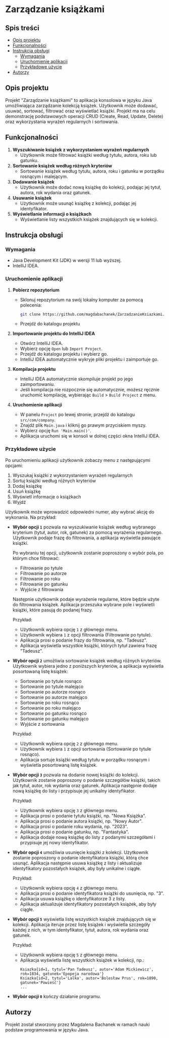 ﻿# Zarządzanie książkami

## Spis treści

- [Opis projektu](#opis-projektu)
- [Funkcjonalności](#funkcjonalności)
- [Instrukcja obsługi](#instrukcja-obsługi)
  - [Wymagania](#wymagania)
  - [Uruchomienie aplikacji](#uruchomienie-aplikacji)
  - [Przykładowe użycie](#przykładowe-użycie)
- [Autorzy](#autorzy)

## Opis projektu

Projekt "Zarządzanie książkami" to aplikacja konsolowa w języku Java umożliwiająca zarządzanie kolekcją książek. Użytkownik może dodawać, usuwać, sortować, filtrować oraz wyświetlać książki. Projekt ma na celu demonstrację podstawowych operacji CRUD (Create, Read, Update, Delete) oraz wykorzystania wyrażeń regularnych i sortowania.

## Funkcjonalności

1. **Wyszukiwanie książek z wykorzystaniem wyrażeń regularnych**
   - Użytkownik może filtrować książki według tytułu, autora, roku lub gatunku.
2. **Sortowanie książek według różnych kryteriów**
   - Sortowanie książek według tytułu, autora, roku i gatunku w porządku rosnącym i malejącym.
3. **Dodawanie książek**
   - Użytkownik może dodać nową książkę do kolekcji, podając jej tytuł, autora, rok wydania oraz gatunek.
4. **Usuwanie książek**
   - Użytkownik może usunąć książkę z kolekcji, podając jej identyfikator.
5. **Wyświetlanie informacji o książkach**
   - Wyświetlanie listy wszystkich książek znajdujących się w kolekcji.

## Instrukcja obsługi

### Wymagania

- Java Development Kit (JDK) w wersji 11 lub wyższej.
- IntelliJ IDEA.

### Uruchomienie aplikacji

1. **Pobierz repozytorium**

   - Sklonuj repozytorium na swój lokalny komputer za pomocą polecenia:
     ```sh
     git clone https://github.com/magdabachanek/ZarzadzanieKsiazkami.git
     ```
   - Przejdź do katalogu projektu

2. **Importowanie projektu do IntelliJ IDEA**

   - Otwórz IntelliJ IDEA.
   - Wybierz opcję `Open` lub `Import Project`.
   - Przejdź do katalogu projektu i wybierz go.
   - IntelliJ IDEA automatycznie wykryje pliki projektu i zaimportuje go.

3. **Kompilacja projektu**

   - IntelliJ IDEA automatycznie skompiluje projekt po jego zaimportowaniu.
   - Jeśli kompilacja nie rozpocznie się automatycznie, możesz ręcznie uruchomić kompilację, wybierając `Build` > `Build Project` z menu.

4. **Uruchomienie aplikacji**
   - W panelu `Project` po lewej stronie, przejdź do katalogu `src/com/company`.
   - Znajdź plik `Main.java` i kliknij go prawym przyciskiem myszy.
   - Wybierz opcję `Run 'Main.main()'`.
   - Aplikacja uruchomi się w konsoli w dolnej części okna IntelliJ IDEA.

### Przykładowe użycie

Po uruchomieniu aplikacji użytkownik zobaczy menu z następującymi opcjami:

1. Wyszukaj książki z wykorzystaniem wyrażeń regularnych
2. Sortuj książki według różnych kryteriów
3. Dodaj książkę
4. Usuń książkę
5. Wyświetl informacje o książkach
6. Wyjdź

Użytkownik może wprowadzić odpowiedni numer, aby wybrać akcję do wykonania. Na przykład:

- **Wybór opcji `1`** pozwala na wyszukiwanie książek według wybranego kryterium (tytuł, autor, rok, gatunek) za pomocą wyrażenia regularnego. Użytkownik podaje frazę do filtrowania, a aplikacja wyświetla pasujące książki.

  Po wybraniu tej opcji, użytkownik zostanie poproszony o wybór pola, po którym chce filtrować:

  - Filtrowanie po tytule
  - Filtrowanie po autorze
  - Filtrowanie po roku
  - Filtrowanie po gatunku
  - Wyjście z filtrowania

  Następnie użytkownik podaje wyrażenie regularne, które będzie użyte do filtrowania książek. Aplikacja przeszuka wybrane pole i wyświetli książki, które pasują do podanej frazy.

  Przykład:

  - Użytkownik wybiera opcję `1` z głównego menu.
  - Użytkownik wybiera `1` z opcji filtrowania (Filtrowanie po tytule).
  - Aplikacja prosi o podanie frazy do filtrowania, np. "Tadeusz".
  - Aplikacja wyświetla wszystkie książki, których tytuł zawiera frazę "Tadeusz".

- **Wybór opcji `2`** umożliwia sortowanie książek według różnych kryteriów. Użytkownik wybiera jedno z poniższych kryteriów, a aplikacja wyświetla posortowaną listę książek:

  - Sortowanie po tytule rosnąco
  - Sortowanie po tytule malejąco
  - Sortowanie po autorze rosnąco
  - Sortowanie po autorze malejąco
  - Sortowanie po roku rosnąco
  - Sortowanie po roku malejąco
  - Sortowanie po gatunku rosnąco
  - Sortowanie po gatunku malejąco
  - Wyjście z sortowania

  Przykład:

  - Użytkownik wybiera opcję `2` z głównego menu.
  - Użytkownik wybiera `1` z opcji sortowania (Sortowanie po tytule rosnąco).
  - Aplikacja sortuje książki według tytułu w porządku rosnącym i wyświetla posortowaną listę książek.

- **Wybór opcji `3`** pozwala na dodanie nowej książki do kolekcji. Użytkownik zostanie poproszony o podanie szczegółów książki, takich jak tytuł, autor, rok wydania oraz gatunek. Aplikacja następnie dodaje nową książkę do listy i przypisuje jej unikalny identyfikator.

  Przykład:

  - Użytkownik wybiera opcję `3` z głównego menu.
  - Aplikacja prosi o podanie tytułu książki, np. "Nowa Książka".
  - Aplikacja prosi o podanie autora książki, np. "Nowy Autor".
  - Aplikacja prosi o podanie roku wydania, np. "2023".
  - Aplikacja prosi o podanie gatunku, np. "Fantastyka".
  - Aplikacja dodaje nową książkę do listy z podanymi szczegółami i przypisuje jej nowy identyfikator.

- **Wybór opcji `4`** umożliwia usunięcie książki z kolekcji. Użytkownik zostanie poproszony o podanie identyfikatora książki, którą chce usunąć. Aplikacja następnie usuwa książkę z listy i aktualizuje identyfikatory pozostałych książek, aby były unikalne i ciągłe.

  Przykład:

  - Użytkownik wybiera opcję `4` z głównego menu.
  - Aplikacja prosi o podanie identyfikatora książki do usunięcia, np. "3".
  - Aplikacja usuwa książkę o identyfikatorze 3 z listy.
  - Aplikacja aktualizuje identyfikatory pozostałych książek, aby były ciągłe.

- **Wybór opcji `5`** wyświetla listę wszystkich książek znajdujących się w kolekcji. Aplikacja iteruje przez listę książek i wyświetla szczegóły każdej z nich, w tym identyfikator, tytuł, autora, rok wydania oraz gatunek.

  Przykład:

  - Użytkownik wybiera opcję `5` z głównego menu.
  - Aplikacja wyświetla listę wszystkich książek w kolekcji, np.:
    ```
    Ksiazka{id=1, tytul='Pan Tadeusz', autor='Adam Mickiewicz', rok=1834, gatunek='Epopeja narodowa'}
    Ksiazka{id=2, tytul='Lalka', autor='Bolesław Prus', rok=1890, gatunek='Powieść'}
    ...
    ```

- **Wybór opcji `0`** kończy działanie programu.

## Autorzy

Projekt został stworzony przez Magdalena Bachanek w ramach nauki podstaw programowania w języku Java.

